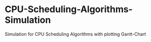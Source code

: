# CPU-Scheduling-Algorithms-Simulation
Simulation for CPU Scheduling Algorithms with plotting Gantt-Chart
